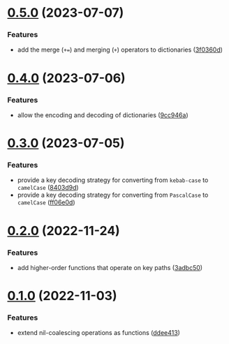 # [0.5.0](https://github.com/EmilioOjeda/Extender/compare/0.4.0...0.5.0) (2023-07-07)


### Features

* add the merge (`+=`) and merging (`+`) operators to dictionaries ([3f0360d](https://github.com/EmilioOjeda/Extender/commit/3f0360da13c836099af455bcb82995fb65fddad5))



# [0.4.0](https://github.com/EmilioOjeda/Extender/compare/0.3.0...0.4.0) (2023-07-06)


### Features

* allow the encoding and decoding of dictionaries ([9cc946a](https://github.com/EmilioOjeda/Extender/commit/9cc946a169109f8d901edf93302d502f25fc9994))



# [0.3.0](https://github.com/EmilioOjeda/Extender/compare/0.2.0...0.3.0) (2023-07-05)


### Features

* provide a key decoding strategy for converting from `kebab-case` to `camelCase` ([8403d9d](https://github.com/EmilioOjeda/Extender/commit/8403d9d5119fe31f64edb628d868cd1690b865e7))
* provide a key decoding strategy for converting from `PascalCase` to `camelCase` ([ff06e0d](https://github.com/EmilioOjeda/Extender/commit/ff06e0dc3b7deb9c85279bdf907c30fa40f37dc6))



# [0.2.0](https://github.com/EmilioOjeda/Extender/compare/0.1.0...0.2.0) (2022-11-24)


### Features

* add higher-order functions that operate on key paths ([3adbc50](https://github.com/EmilioOjeda/Extender/commit/3adbc504caf302a79ad147cbf2191c8dcfa78b28))



# [0.1.0](https://github.com/EmilioOjeda/Extender/compare/ddee413a3323f3c6af8fa1bf490217ae97705f2d...0.1.0) (2022-11-03)


### Features

* extend nil-coalescing operations as functions ([ddee413](https://github.com/EmilioOjeda/Extender/commit/ddee413a3323f3c6af8fa1bf490217ae97705f2d))



